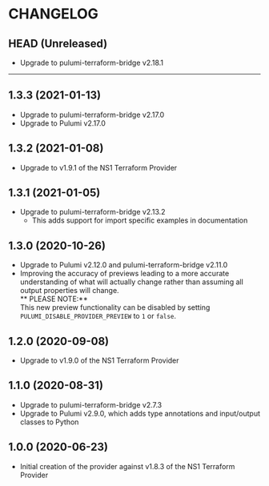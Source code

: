 CHANGELOG
=========

## HEAD (Unreleased)
* Upgrade to pulumi-terraform-bridge v2.18.1

---

## 1.3.3 (2021-01-13)
* Upgrade to pulumi-terraform-bridge v2.17.0
* Upgrade to Pulumi v2.17.0

## 1.3.2 (2021-01-08)
* Upgrade to v1.9.1 of the NS1 Terraform Provider

## 1.3.1 (2021-01-05)
* Upgrade to pulumi-terraform-bridge v2.13.2
  * This adds support for import specific examples in documentation

## 1.3.0 (2020-10-26)
* Upgrade to Pulumi v2.12.0 and pulumi-terraform-bridge v2.11.0
* Improving the accuracy of previews leading to a more accurate understanding of what will actually change rather than assuming all output properties will change.  
  ** PLEASE NOTE:**  
  This new preview functionality can be disabled by setting `PULUMI_DISABLE_PROVIDER_PREVIEW` to `1` or `false`.

## 1.2.0 (2020-09-08)
* Upgrade to v1.9.0 of the NS1 Terraform Provider

## 1.1.0 (2020-08-31)
* Upgrade to pulumi-terraform-bridge v2.7.3
* Upgrade to Pulumi v2.9.0, which adds type annotations and input/output classes to Python  

## 1.0.0 (2020-06-23)
* Initial creation of the provider against v1.8.3 of the NS1 Terraform Provider
